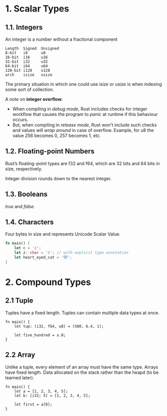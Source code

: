 # 1. Scalar Types

## 1.1. Integers

An integer is a number without a fractional component

```
Length  Signed  Unsigned
8-bit   i8      u8
16-bit  i16     u16
32-bit  i32     u32
64-bit  i64     u64
128-bit i128    u128
arch    isize   usize
```

The primary situation in which one could use *isize* or *usize* is when indexing some sort of collection.

A note on **integer overflow**:

* When compiling in *debug mode*, Rust includes checks for integer workflow 
    that causes the program to *panic* at runtime if this behaviour occurs.
* But, when compiling in *release mode*, Rust won't include such checks and
    values will *wrap around* in case of overflow. Example, for u8 the value
    256 becomes 0, 257 becomes 1, etc.

## 1.2. Floating-point Numbers

Rust’s floating-point types are f32 and f64, which are 32 bits and 64 bits 
in size, respectively.

Integer division rounds down to the nearest integer.

## 1.3. Booleans

*true* and *false*.

## 1.4. Characters

Four bytes in size and represents Unicode Scalar Value.

```Rust
fn main() {
    let c = 'z';
    let z: char = 'ℤ'; // with explicit type annotation
    let heart_eyed_cat = '😻';
}
```

# 2. Compound Types

## 2.1 Tuple

Tuples have a fixed length.
Tuples can contain multiple data types at once.

```
fn main() {
    let tup: (i32, f64, u8) = (500, 6.4, 1);

    let five_hundred = x.0;
}
```

## 2.2 Array

Unlike a tuple, every element of an array must have the same type.
Arrays have fixed length.
Data allocated on the stack rather than the heapd (to be learned later).

```
fn main() {
    let a = [1, 2, 3, 4, 5];
    let b: [i32; 5] = [1, 2, 3, 4, 5];
    
    let first = a[0];
}
```


